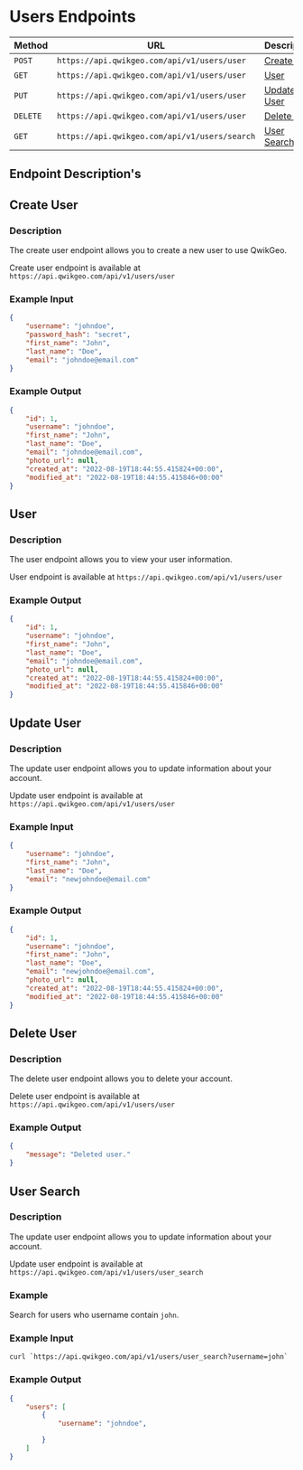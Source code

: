 # Users Endpoints

| Method | URL                                                                              | Description                           |
| ------ | -------------------------------------------------------------------------------- | --------------------------------------|
| `POST`  | `https://api.qwikgeo.com/api/v1/users/user`                                     | [Create User](#create-user)           |
| `GET`  | `https://api.qwikgeo.com/api/v1/users/user`                                      | [User](#user)                         |
| `PUT`  | `https://api.qwikgeo.com/api/v1/users/user`                                      | [Update User](#update-user)           |
| `DELETE`  | `https://api.qwikgeo.com/api/v1/users/user`                                   | [Delete User](#delete-user)           |
| `GET`  | `https://api.qwikgeo.com/api/v1/users/search`                                    | [User Search](#user-search)           |

## Endpoint Description's

## Create User

### Description
The create user endpoint allows you to create a new user to use QwikGeo.

Create user endpoint is available at `https://api.qwikgeo.com/api/v1/users/user`

### Example Input 
```json
{
    "username": "johndoe",
    "password_hash": "secret",
    "first_name": "John",
    "last_name": "Doe",
    "email": "johndoe@email.com"
}
```

### Example Output
```json
{
    "id": 1,
    "username": "johndoe",
    "first_name": "John",
    "last_name": "Doe",
    "email": "johndoe@email.com",
    "photo_url": null,
    "created_at": "2022-08-19T18:44:55.415824+00:00",
    "modified_at": "2022-08-19T18:44:55.415846+00:00"
}
```

## User

### Description
The user endpoint allows you to view your user information.

User endpoint is available at `https://api.qwikgeo.com/api/v1/users/user`

### Example Output
```json
{
    "id": 1,
    "username": "johndoe",
    "first_name": "John",
    "last_name": "Doe",
    "email": "johndoe@email.com",
    "photo_url": null,
    "created_at": "2022-08-19T18:44:55.415824+00:00",
    "modified_at": "2022-08-19T18:44:55.415846+00:00"
}
```

## Update User

### Description
The update user endpoint allows you to update information about your account.

Update user endpoint is available at `https://api.qwikgeo.com/api/v1/users/user`

### Example Input 
```json
{
    "username": "johndoe",
    "first_name": "John",
    "last_name": "Doe",
    "email": "newjohndoe@email.com"
}
```

### Example Output
```json
{
    "id": 1,
    "username": "johndoe",
    "first_name": "John",
    "last_name": "Doe",
    "email": "newjohndoe@email.com",
    "photo_url": null,
    "created_at": "2022-08-19T18:44:55.415824+00:00",
    "modified_at": "2022-08-19T18:44:55.415846+00:00"
}
```

## Delete User

### Description
The delete user endpoint allows you to delete your account.

Delete user endpoint is available at `https://api.qwikgeo.com/api/v1/users/user`

### Example Output
```json
{
    "message": "Deleted user."
}
```

## User Search

### Description
The update user endpoint allows you to update information about your account.

Update user endpoint is available at `https://api.qwikgeo.com/api/v1/users/user_search`

### Example

Search for users who username contain `john`.

### Example Input 
```shell
curl `https://api.qwikgeo.com/api/v1/users/user_search?username=john`
```

### Example Output
```json
{
    "users": [
        {
            "username": "johndoe",

        }
    ]
}
```